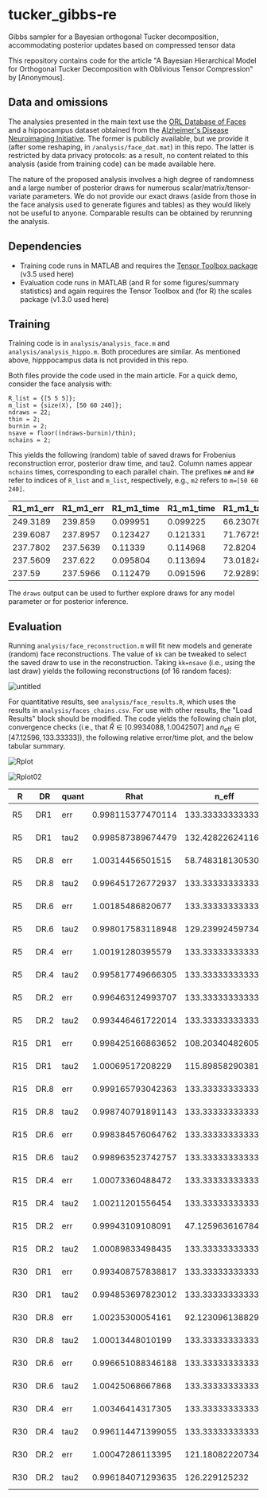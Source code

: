 # tucker_gibbs-re
Gibbs sampler for a Bayesian orthogonal Tucker decomposition, accommodating posterior updates based on compressed tensor data

This repository contains code for the article "A Bayesian Hierarchical Model for Orthogonal Tucker Decomposition with Oblivious Tensor Compression" by [Anonymous].

## Data and omissions

The analysies presented in the main text use the [ORL Database of Faces](https://cam-orl.co.uk/facedatabase.html) and a hippocampus dataset obtained from the [Alzheimer's Disease Neuroimaging Initiative](https://adni.loni.usc.edu/). The former is publicly available, but we provide it (after some reshaping, in `/analysis/face_dat.mat`) in this repo. The latter is restricted by data privacy protocols: as a result, no content related to this analysis (aside from training code) can be made available here.

The nature of the proposed analysis involves a high degree of randomness and a large number of posterior draws for numerous scalar/matrix/tensor-variate parameters. We do not provide our exact draws (aside from those in the face analysis used to generate figures and tables) as they would likely not be useful to anyone. Comparable results can be obtained by rerunning the analysis.

## Dependencies

- Training code runs in MATLAB and requires the [Tensor Toolbox package](https://www.tensortoolbox.org/) (v3.5 used here)
- Evaluation code runs in MATLAB (and R for some figures/summary statistics) and again requires the Tensor Toolbox and (for R) the scales package (v1.3.0 used here)

## Training

Training code is in `analysis/analysis_face.m` and `analysis/analysis_hippo.m`. Both procedures are similar. As mentioned above, hipppocampus data is not provided in this repo.

Both files provide the code used in the main article. For a quick demo, consider the face analysis with:
```
R_list = {[5 5 5]};
m_list = {size(X), [50 60 240]};
ndraws = 22;
thin = 2;
burnin = 2;
nsave = floor((ndraws-burnin)/thin);
nchains = 2;
```
This yields the following (random) table of saved draws for Frobenius reconstruction error, posterior draw time, and tau2. Column names appear `nchains` times, corresponding to each parallel chain. The prefixes `m#` and `R#` refer to indices of `R_list` and `m_list`, respectively, e.g., `m2` refers to `m=[50 60 240]`.

|R1_m1_err|R1_m1_err|R1_m1_time|R1_m1_time|R1_m1_tau2|R1_m1_tau2|R1_m2_err|R1_m2_err|R1_m2_time|R1_m2_time|R1_m2_tau2|R1_m2_tau2|
|---------|---------|----------|----------|----------|----------|---------|---------|----------|----------|----------|----------|
|249.3189 |239.859  |0.099951  |0.099225  |66.23076  |71.69608  |245.0925 |244.0667 |0.105617  |0.104867  |74.80457  |72.13396  |
|239.6087 |237.8957 |0.123427  |0.121331  |71.76725  |72.85041  |269.8845 |245.6298 |0.127229  |0.120984  |62.82951  |71.15046  |
|237.7802 |237.5639 |0.11339   |0.114968  |72.8204   |73.01592  |241.3461 |239.99   |0.063112  |0.071301  |80.43164  |77.9691   |
|237.5609 |237.622  |0.095804  |0.113694  |73.01824  |73.10432  |243.4717 |240.4419 |0.064766  |0.068775  |67.92567  |67.36817  |
|237.59   |237.5966 |0.112479  |0.091596  |72.92893  |72.91888  |239.5319 |239.6682 |0.0691    |0.070683  |74.64206  |71.72057  |

The `draws` output can be used to further explore draws for any model parameter or for posterior inference.

## Evaluation

Running `analysis/face_reconstruction.m` will fit new models and generate (random) face reconstructions. The value of `kk` can be tweaked to select the saved draw to use in the reconstruction. Taking `kk=nsave` (i.e., using the last draw) yields the following reconstructions (of 16 random faces):

![untitled](https://github.com/pietrosa/tucker_gibbs-re/assets/40504922/59bcfd55-14c4-4fb1-8cce-a1bddfae01b6)

For quantitative results, see `analysis/face_results.R`, which uses the results in `analysis/faces_chains.csv`. For use with other results, the "Load Results" block should be modified. The code yields the following chain plot, convergence checks (i.e., that $\hat R\in [0.9934088, 1.0042507]$ and $n_\text{eff} \in [47.12596,133.33333]$), the following relative error/time plot, and the below tabular summary.

![Rplot](https://github.com/pietrosa/tucker_gibbs-re/assets/40504922/ef04a74c-5ce5-443f-a5ea-b0c8a5e0e30b)

![Rplot02](https://github.com/pietrosa/tucker_gibbs-re/assets/40504922/da1620b4-90f7-42b2-8348-8afb3ffc073c)

|R  |DR  |quant|Rhat             |n_eff           |err          |time       |
|---|----|-----|-----------------|----------------|-------------|-----------|
|R5 |DR1 |err  |0.998115377470114|133.333333333333|237.6 (0.9)  |0.13 (0.02)|
|R5 |DR1 |tau2 |0.998587389674479|132.428226241168|237.6 (0.9)  |0.13 (0.02)|
|R5 |DR.8|err  |1.00314456501515 |58.7483181305308|238.2 (2.1)  |0.16 (0.01)|
|R5 |DR.8|tau2 |0.996451726772937|133.333333333333|238.2 (2.1)  |0.16 (0.01)|
|R5 |DR.6|err  |1.00185486820677 |133.333333333333|239.4 (2.2)  |0.10 (0.01)|
|R5 |DR.6|tau2 |0.998017583118948|129.23992459734 |239.4 (2.2)  |0.10 (0.01)|
|R5 |DR.4|err  |1.00191280395579 |133.333333333333|241.5 (2.1)  |0.07 (0.01)|
|R5 |DR.4|tau2 |0.995817749666305|133.333333333333|241.5 (2.1)  |0.07 (0.01)|
|R5 |DR.2|err  |0.996463124993707|133.333333333333|251.7 (5.2)  |0.06 (0.01)|
|R5 |DR.2|tau2 |0.993446461722014|133.333333333333|251.7 (5.2)  |0.06 (0.01)|
|R15|DR1 |err  |0.998425166863652|108.20340482605 |190.1 (17.3) |0.32 (0.02)|
|R15|DR1 |tau2 |1.00069517208229 |115.898582903817|190.1 (17.3) |0.32 (0.02)|
|R15|DR.8|err  |0.999165793042363|133.333333333333|192.4 (23.8) |0.32 (0.01)|
|R15|DR.8|tau2 |0.998740791891143|133.333333333333|192.4 (23.8) |0.32 (0.01)|
|R15|DR.6|err  |0.998384576064762|133.333333333333|195.5 (18.9) |0.30 (0.02)|
|R15|DR.6|tau2 |0.998963523742757|133.333333333333|195.5 (18.9) |0.30 (0.02)|
|R15|DR.4|err  |1.00073360488472 |133.333333333333|204.4 (21.8) |0.27 (0.02)|
|R15|DR.4|tau2 |1.00211201556454 |133.333333333333|204.4 (21.8) |0.27 (0.02)|
|R15|DR.2|err  |0.99943109108091 |47.1259636167842|367.4 (75.0) |0.25 (0.01)|
|R15|DR.2|tau2 |1.00089833498435 |133.333333333333|367.4 (75.0) |0.25 (0.01)|
|R30|DR1 |err  |0.993408757838817|133.333333333333|179.9 (54.8) |0.93 (0.03)|
|R30|DR1 |tau2 |0.994853697823012|133.333333333333|179.9 (54.8) |0.93 (0.03)|
|R30|DR.8|err  |1.00235300054161 |92.1230961388292|192.6 (71.8) |0.92 (0.02)|
|R30|DR.8|tau2 |1.00013448010199 |133.333333333333|192.6 (71.8) |0.92 (0.02)|
|R30|DR.6|err  |0.996651088346188|133.333333333333|205.9 (75.9) |0.87 (0.02)|
|R30|DR.6|tau2 |1.00425068667868 |133.333333333333|205.9 (75.9) |0.87 (0.02)|
|R30|DR.4|err  |1.00346414317305 |133.333333333333|296.9 (93.8) |0.83 (0.03)|
|R30|DR.4|tau2 |0.996114471399055|133.333333333333|296.9 (93.8) |0.83 (0.03)|
|R30|DR.2|err  |1.00047286113395 |121.180822207341|1073.5 (84.0)|0.78 (0.01)|
|R30|DR.2|tau2 |0.996184071293635|126.229125232   |1073.5 (84.0)|0.78 (0.01)|
